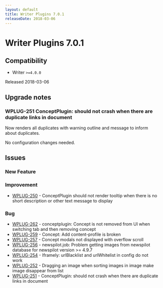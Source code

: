 ```yaml
---
layout: default
title: Writer Plugins 7.0.1
releaseDate: 2018-03-06
---
```

<div class="jumbotron">
    <h1>Writer Plugins 7.0.1</h1>    
    <h2>Compatibility</h2>
    <ul>
        <li>Writer <code>>=4.0.0</code></li>
    </ul>
</div>

Released 2018-03-06



## Upgrade notes  
                        
### WPLUG-251 ConceptPlugin: should not crash when there are duplicate links in document 
Now renders all duplicates with warning outline and message to inform about duplicates.

No configuration changes needed.   



## Issues  


### New Feature 



### Improvement 

 * [WPLUG-250](https://jira.infomaker.se/browse/WPLUG-250) - ConceptPlugin should not render tooltip when there is no short description or other text message to display 


### Bug 

 * [WPLUG-262](https://jira.infomaker.se/browse/WPLUG-262) - conceptplugin: Concept is not removed from UI when switching tab and then removing concept 
 * [WPLUG-259](https://jira.infomaker.se/browse/WPLUG-259) - Concept: Add content-profile is broken 
 * [WPLUG-257](https://jira.infomaker.se/browse/WPLUG-257) - Concept modals not displayed with overflow scroll 
 * [WPLUG-256](https://jira.infomaker.se/browse/WPLUG-256) - newspilot.job: Problem getting images from newspilot database for newspilot version >= 4.9.7 
 * [WPLUG-254](https://jira.infomaker.se/browse/WPLUG-254) - Iframely: urlBlacklist and urlWhitelist in config do not work 
 * [WPLUG-252](https://jira.infomaker.se/browse/WPLUG-252) - Dragging an image when sorting images in image make image disappear from list 
 * [WPLUG-251](https://jira.infomaker.se/browse/WPLUG-251) - ConceptPlugin: should not crash when there are duplicate links in document 


